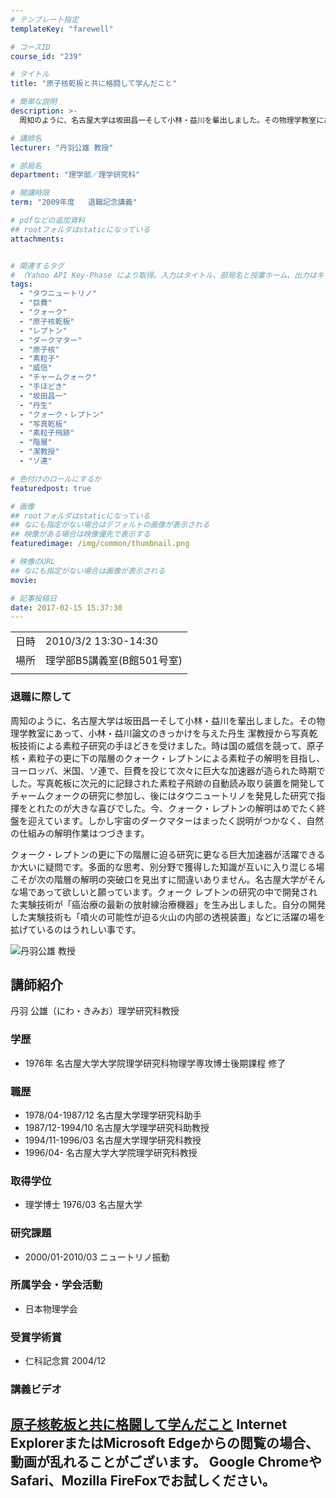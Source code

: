 ```yaml
---
# テンプレート指定
templateKey: "farewell"

# コースID
course_id: "239"

# タイトル
title: "原子核乾板と共に格闘して学んだこと"

# 簡単な説明
description: >-
  周知のように、名古屋大学は坂田昌一そして小林・益川を輩出しました。その物理学教室にあって、小林・益川論文のきっかけを与えた丹生 潔教授から写真乾板技術による素粒子研究の手ほどきを受けました。時は国の威信を競って、原子核・素粒子の更に下の階層のクォーク・レプトンによる素粒子の解明を目指し、ヨーロッパ、米国、ソ連で、巨費を投じて次々に巨大な加速器が造られた時期でした。写真乾板に次元的に記録された素 ....

# 講師名
lecturer: "丹羽公雄 教授"

# 部局名
department: "理学部／理学研究科"

# 開講時限
term: "2009年度	退職記念講義"

# pdfなどの追加資料
## rootフォルダはstaticになっている
attachments:


# 関連するタグ
# （Yahoo API Key-Phase により取得。入力はタイトル、部局名と授業ホーム、出力はキーフレーズ（tags））
tags:
  - "タウニュートリノ"
  - "巨費"
  - "クォーク"
  - "原子核乾板"
  - "レプトン"
  - "ダークマター"
  - "原子核"
  - "素粒子"
  - "威信"
  - "チャームクォーク"
  - "手ほどき"
  - "坂田昌一"
  - "丹生"
  - "クォーク・レプトン"
  - "写真乾板"
  - "素粒子飛跡"
  - "階層"
  - "潔教授"
  - "ソ連"

# 色付けのロールにするか
featuredpost: true

# 画像
## rootフォルダはstaticになっている
## なにも指定がない場合はデフォルトの画像が表示される
## 映像がある場合は映像優先で表示する
featuredimage: /img/common/thumbnail.png

# 映像のURL
## なにも指定がない場合は画像が表示される
movie: 

# 記事投稿日
date: 2017-02-15 15:37:30
---
```


|   |   |
|---|---|
| 日時 | 2010/3/2  13:30-14:30 |
| 場所 | 理学部B5講義室(B館501号室) |
|   |   |


### 退職に際して

周知のように、名古屋大学は坂田昌一そして小林・益川を輩出しました。その物理学教室にあって、小林・益川論文のきっかけを与えた丹生 潔教授から写真乾板技術による素粒子研究の手ほどきを受けました。時は国の威信を競って、原子核・素粒子の更に下の階層のクォーク・レプトンによる素粒子の解明を目指し、ヨーロッパ、米国、ソ連で、巨費を投じて次々に巨大な加速器が造られた時期でした。写真乾板に次元的に記録された素粒子飛跡の自動読み取り装置を開発してチャームクォークの研究に参加し、後にはタウニュートリノを発見した研究で指揮をとれたのが大きな喜びでした。今、クォーク・レプトンの解明はめでたく終盤を迎えています。しかし宇宙のダークマターはまったく説明がつかなく、自然の仕組みの解明作業はつづきます。

クォーク・レプトンの更に下の階層に迫る研究に更なる巨大加速器が活躍できるか大いに疑問です。多面的な思考、別分野で獲得した知識が互いに入り混じる場こそが次の階層の解明の突破口を見出すに間違いありません。名古屋大学がそんな場であって欲しいと願っています。クォーク レプトンの研究の中で開発された実験技術が「癌治療の最新の放射線治療機器」を生み出しました。自分の開発した実験技術も「噴火の可能性が迫る火山の内部の透視装置」などに活躍の場を拡げているのはうれしい事です。


![丹羽公雄 教授](https://ocw.nagoya-u.jp/files/239/niwa.jpg) 

## 講師紹介

丹羽 公雄（にわ・きみお）理学研究科教授

### 学歴

* 1976年 名古屋大学大学院理学研究科物理学専攻博士後期課程 修了

### 職歴

* 1978/04-1987/12 名古屋大学理学研究科助手
* 1987/12-1994/10 名古屋大学理学研究科助教授
* 1994/11-1996/03 名古屋大学理学研究科教授
* 1996/04- 名古屋大学大学院理学研究科教授

### 取得学位

* 理学博士 1976/03 名古屋大学

### 研究課題

* 2000/01-2010/03 ニュートリノ振動

### 所属学会・学会活動

* 日本物理学会

### 受賞学術賞

* 仁科記念賞 2004/12


### 講義ビデオ

<a href="https://nuvideo.media.nagoya-u.ac.jp/embed/73f274257ea4e0e0d091617a84bf6767154af091" target="blank">原子核乾板と共に格闘して学んだこと</a>
Internet ExplorerまたはMicrosoft Edgeからの閲覧の場合、動画が乱れることがございます。
Google ChromeやSafari、Mozilla FireFoxでお試しください。
-----